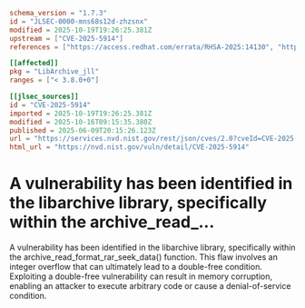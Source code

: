 ```toml
schema_version = "1.7.3"
id = "JLSEC-0000-mns68s12d-zhzsnx"
modified = 2025-10-19T19:26:25.381Z
upstream = ["CVE-2025-5914"]
references = ["https://access.redhat.com/errata/RHSA-2025:14130", "https://access.redhat.com/errata/RHSA-2025:14135", "https://access.redhat.com/errata/RHSA-2025:14137", "https://access.redhat.com/errata/RHSA-2025:14141", "https://access.redhat.com/errata/RHSA-2025:14142", "https://access.redhat.com/errata/RHSA-2025:14525", "https://access.redhat.com/errata/RHSA-2025:14528", "https://access.redhat.com/errata/RHSA-2025:14594", "https://access.redhat.com/errata/RHSA-2025:14644", "https://access.redhat.com/errata/RHSA-2025:14808", "https://access.redhat.com/errata/RHSA-2025:14810", "https://access.redhat.com/errata/RHSA-2025:14828", "https://access.redhat.com/errata/RHSA-2025:15024", "https://access.redhat.com/errata/RHSA-2025:15709", "https://access.redhat.com/errata/RHSA-2025:15827", "https://access.redhat.com/errata/RHSA-2025:15828", "https://access.redhat.com/errata/RHSA-2025:16524", "https://access.redhat.com/errata/RHSA-2025:18219", "https://access.redhat.com/security/cve/CVE-2025-5914", "https://bugzilla.redhat.com/show_bug.cgi?id=2370861", "https://github.com/libarchive/libarchive/pull/2598", "https://github.com/libarchive/libarchive/releases/tag/v3.8.0", "https://github.com/libarchive/libarchive/pull/2598"]

[[affected]]
pkg = "LibArchive_jll"
ranges = ["< 3.8.0+0"]

[[jlsec_sources]]
id = "CVE-2025-5914"
imported = 2025-10-19T19:26:25.381Z
modified = 2025-10-16T09:15:35.380Z
published = 2025-06-09T20:15:26.123Z
url = "https://services.nvd.nist.gov/rest/json/cves/2.0?cveId=CVE-2025-5914"
html_url = "https://nvd.nist.gov/vuln/detail/CVE-2025-5914"
```

# A vulnerability has been identified in the libarchive library, specifically within the archive_read_...

A vulnerability has been identified in the libarchive library, specifically within the archive_read_format_rar_seek_data() function. This flaw involves an integer overflow that can ultimately lead to a double-free condition. Exploiting a double-free vulnerability can result in memory corruption, enabling an attacker to execute arbitrary code or cause a denial-of-service condition.

